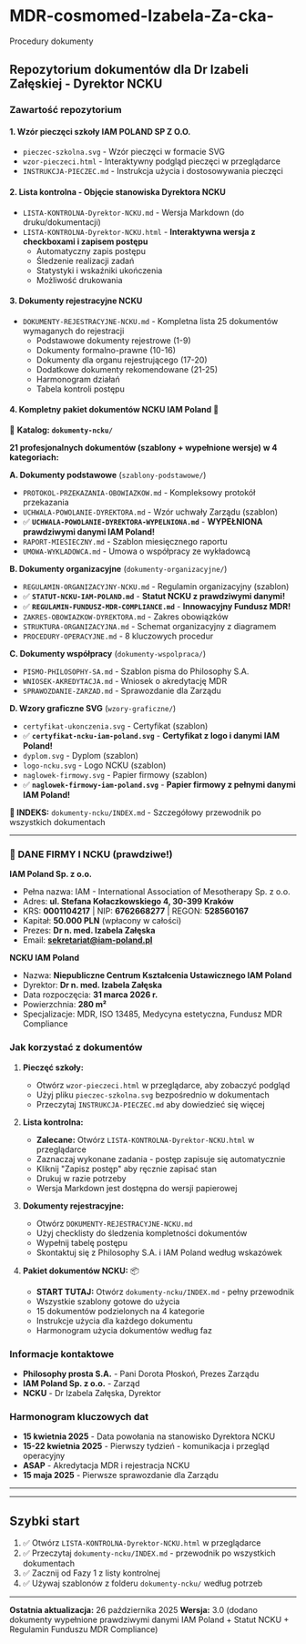 # MDR-cosmomed-Izabela-Za-cka-
Procedury dokumenty

## Repozytorium dokumentów dla Dr Izabeli Załęskiej - Dyrektor NCKU

### Zawartość repozytorium

#### 1. Wzór pieczęci szkoły IAM POLAND SP Z O.O.
- `pieczec-szkolna.svg` - Wzór pieczęci w formacie SVG
- `wzor-pieczeci.html` - Interaktywny podgląd pieczęci w przeglądarce
- `INSTRUKCJA-PIECZEC.md` - Instrukcja użycia i dostosowywania pieczęci

#### 2. Lista kontrolna - Objęcie stanowiska Dyrektora NCKU
- `LISTA-KONTROLNA-Dyrektor-NCKU.md` - Wersja Markdown (do druku/dokumentacji)
- `LISTA-KONTROLNA-Dyrektor-NCKU.html` - **Interaktywna wersja z checkboxami i zapisem postępu**
  - Automatyczny zapis postępu
  - Śledzenie realizacji zadań
  - Statystyki i wskaźniki ukończenia
  - Możliwość drukowania

#### 3. Dokumenty rejestracyjne NCKU
- `DOKUMENTY-REJESTRACYJNE-NCKU.md` - Kompletna lista 25 dokumentów wymaganych do rejestracji
  - Podstawowe dokumenty rejestrowe (1-9)
  - Dokumenty formalno-prawne (10-16)
  - Dokumenty dla organu rejestrującego (17-20)
  - Dodatkowe dokumenty rekomendowane (21-25)
  - Harmonogram działań
  - Tabela kontroli postępu

#### 4. Kompletny pakiet dokumentów NCKU IAM Poland 🎯
📁 **Katalog: `dokumenty-ncku/`**

**21 profesjonalnych dokumentów (szablony + wypełnione wersje) w 4 kategoriach:**

**A. Dokumenty podstawowe** (`szablony-podstawowe/`)
- `PROTOKOL-PRZEKAZANIA-OBOWIAZKOW.md` - Kompleksowy protokół przekazania
- `UCHWALA-POWOLANIE-DYREKTORA.md` - Wzór uchwały Zarządu (szablon)
- ✅ **`UCHWALA-POWOLANIE-DYREKTORA-WYPELNIONA.md`** - **WYPEŁNIONA prawdziwymi danymi IAM Poland!**
- `RAPORT-MIESIECZNY.md` - Szablon miesięcznego raportu
- `UMOWA-WYKLADOWCA.md` - Umowa o współpracy ze wykładowcą

**B. Dokumenty organizacyjne** (`dokumenty-organizacyjne/`)
- `REGULAMIN-ORGANIZACYJNY-NCKU.md` - Regulamin organizacyjny (szablon)
- ✅ **`STATUT-NCKU-IAM-POLAND.md`** - **Statut NCKU z prawdziwymi danymi!**
- ✅ **`REGULAMIN-FUNDUSZ-MDR-COMPLIANCE.md`** - **Innowacyjny Fundusz MDR!**
- `ZAKRES-OBOWIAZKOW-DYREKTORA.md` - Zakres obowiązków
- `STRUKTURA-ORGANIZACYJNA.md` - Schemat organizacyjny z diagramem
- `PROCEDURY-OPERACYJNE.md` - 8 kluczowych procedur

**C. Dokumenty współpracy** (`dokumenty-wspolpraca/`)
- `PISMO-PHILOSOPHY-SA.md` - Szablon pisma do Philosophy S.A.
- `WNIOSEK-AKREDYTACJA.md` - Wniosek o akredytację MDR
- `SPRAWOZDANIE-ZARZAD.md` - Sprawozdanie dla Zarządu

**D. Wzory graficzne SVG** (`wzory-graficzne/`)
- `certyfikat-ukonczenia.svg` - Certyfikat (szablon)
- ✅ **`certyfikat-ncku-iam-poland.svg`** - **Certyfikat z logo i danymi IAM Poland!**
- `dyplom.svg` - Dyplom (szablon)
- `logo-ncku.svg` - Logo NCKU (szablon)
- `naglowek-firmowy.svg` - Papier firmowy (szablon)
- ✅ **`naglowek-firmowy-iam-poland.svg`** - **Papier firmowy z pełnymi danymi IAM Poland!**

**📖 INDEKS:** `dokumenty-ncku/INDEX.md` - Szczegółowy przewodnik po wszystkich dokumentach

---

### 🏢 DANE FIRMY I NCKU (prawdziwe!)

**IAM Poland Sp. z o.o.**
- Pełna nazwa: IAM - International Association of Mesotherapy Sp. z o.o.
- Adres: **ul. Stefana Kołaczkowskiego 4, 30-399 Kraków**
- KRS: **0001104217** | NIP: **6762668277** | REGON: **528560167**
- Kapitał: **50.000 PLN** (wpłacony w całości)
- Prezes: **Dr n. med. Izabela Załęska**
- Email: **sekretariat@iam-poland.pl**

**NCKU IAM Poland**
- Nazwa: **Niepubliczne Centrum Kształcenia Ustawicznego IAM Poland**
- Dyrektor: **Dr n. med. Izabela Załęska**
- Data rozpoczęcia: **31 marca 2026 r.**
- Powierzchnia: **280 m²**
- Specjalizacje: MDR, ISO 13485, Medycyna estetyczna, Fundusz MDR Compliance

### Jak korzystać z dokumentów

1. **Pieczęć szkoły:**
   - Otwórz `wzor-pieczeci.html` w przeglądarce, aby zobaczyć podgląd
   - Użyj pliku `pieczec-szkolna.svg` bezpośrednio w dokumentach
   - Przeczytaj `INSTRUKCJA-PIECZEC.md` aby dowiedzieć się więcej

2. **Lista kontrolna:**
   - **Zalecane:** Otwórz `LISTA-KONTROLNA-Dyrektor-NCKU.html` w przeglądarce
   - Zaznaczaj wykonane zadania - postęp zapisuje się automatycznie
   - Kliknij "Zapisz postęp" aby ręcznie zapisać stan
   - Drukuj w razie potrzeby
   - Wersja Markdown jest dostępna do wersji papierowej

3. **Dokumenty rejestracyjne:**
   - Otwórz `DOKUMENTY-REJESTRACYJNE-NCKU.md`
   - Użyj checklisty do śledzenia kompletności dokumentów
   - Wypełnij tabelę postępu
   - Skontaktuj się z Philosophy S.A. i IAM Poland według wskazówek

4. **Pakiet dokumentów NCKU:** 📦
   - **START TUTAJ:** Otwórz `dokumenty-ncku/INDEX.md` - pełny przewodnik
   - Wszystkie szablony gotowe do użycia
   - 15 dokumentów podzielonych na 4 kategorie
   - Instrukcje użycia dla każdego dokumentu
   - Harmonogram użycia dokumentów według faz

### Informacje kontaktowe

- **Philosophy prosta S.A.** - Pani Dorota Płoskoń, Prezes Zarządu
- **IAM Poland Sp. z o.o.** - Zarząd
- **NCKU** - Dr Izabela Załęska, Dyrektor

### Harmonogram kluczowych dat

- **15 kwietnia 2025** - Data powołania na stanowisko Dyrektora NCKU
- **15-22 kwietnia 2025** - Pierwszy tydzień - komunikacja i przegląd operacyjny
- **ASAP** - Akredytacja MDR i rejestracja NCKU
- **15 maja 2025** - Pierwsze sprawozdanie dla Zarządu

---

---

## Szybki start

1. ✅ Otwórz `LISTA-KONTROLNA-Dyrektor-NCKU.html` w przeglądarce
2. ✅ Przeczytaj `dokumenty-ncku/INDEX.md` - przewodnik po wszystkich dokumentach
3. ✅ Zacznij od Fazy 1 z listy kontrolnej
4. ✅ Używaj szablonów z folderu `dokumenty-ncku/` według potrzeb

---

**Ostatnia aktualizacja:** 26 października 2025
**Wersja:** 3.0 (dodano dokumenty wypełnione prawdziwymi danymi IAM Poland + Statut NCKU + Regulamin Funduszu MDR Compliance)
